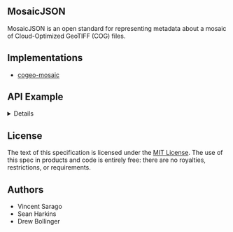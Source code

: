 ## MosaicJSON

MosaicJSON is an open standard for representing
metadata about a mosaic of Cloud-Optimized GeoTIFF (COG) files.

## Implementations 
- [cogeo-mosaic](https://github.com/developmentseed/cogeo-mosaic)


## API Example
<details>

    ```python
    def fetch_mosaic_definition(url: Union[str, Path]) -> Dict:
        """Fetch mosaic definition file."""
        ...
        return mosaic_definition


    def get_assets(mosaic_definition: Dict, x: int, y: int, z: int) -> list[str]:
        """Get asset list for a Z/X/Y index and a mosaic definition.
        
        Parameters
        ----------
        mosaic_definition : dict
            mosaic definition content.
        x : int
            Mercator tile X index.
        y : int
            Mercator tile Y index.
        z : int
            Mercator tile ZOOM level.

        Returns
        -------
        assets : list
            list of assets intersecting with the tile index. 
    
        """
        def _fetch_and_find_asset(url: str, **args):
            mdef = fetch_mosaic_definition(url)
            return get_assets(mdef, **args)

        min_zoom, max_zoom = mosaic_definition["minzoom"], mosaic_definition["maxzoom"]
        if z > max_zoom or z < min_zoom:
            return []  # return empty asset

        mercator_tile = mercantile.Tile(x=x, y=y, z=z)
        
        quadkey_zoom = mosaic_definition.get("quadkey_zoom", min_zoom)

        # get parent
        if mercator_tile.z > quadkey_zoom:
            depth = mercator_tile.z - quadkey_zoom
            for i in range(depth):
                mercator_tile = mercantile.parent(mercator_tile)
            quadkey = [mercantile.quadkey(*mercator_tile)]

        # get child
        elif mercator_tile.z < quadkey_zoom:
            depth = quadkey_zoom - mercator_tile.z
            mercator_tiles = [mercator_tile]
            for i in range(depth):
                mercator_tiles = sum([mercantile.children(t) for t in mercator_tiles], [])

            mercator_tiles = list(filter(lambda t: t.z == quadkey_zoom, mercator_tiles))
            quadkey = [mercantile.quadkey(*tile) for tile in mercator_tiles]

        else:
            quadkey = [mercantile.quadkey(*mercator_tile)]

        assets = list(
            itertools.chain.from_iterable(
                [mosaic_definition["tiles"].get(qk, []) for qk in quadkey]
            )
        )

        # check if we have a mosaic in the url (.json/.gz)
        return list(
            itertools.chain.from_iterable(
                [
                    _fetch_and_find_asset(asset, x, y, z)
                    if asset.endswith(".json") or asset.endswith(".json.gz")
                    else [asset]
                    for asset in assets
                ]
            )
        )
    ```
</details>

## License

The text of this specification is licensed under the
[MIT License](https://github.com/developmentseed/mosaicjson-spec/blob/master/LICENSE).
The use of this spec in products and code is entirely free:
there are no royalties, restrictions, or requirements.

## Authors

* Vincent Sarago
* Sean Harkins
* Drew Bollinger
